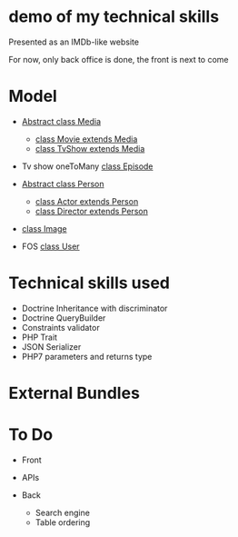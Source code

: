 demo of my technical skills
=======

Presented as an IMDb-like website

For now, only back office is done, the front is next to come

Model
=======
- [Abstract class Media](https://github.com/tomGH69/demo/blob/develop/src/BackBundle/Entity/Media.php)
    - [class Movie extends Media](https://github.com/tomGH69/demo/blob/develop/src/BackBundle/Entity/Media/Movie.php)
    - [class TvShow extends Media](https://github.com/tomGH69/demo/blob/develop/src/BackBundle/Entity/Media/TvShow.php)

- Tv show oneToMany [class Episode](https://github.com/tomGH69/demo/blob/develop/src/BackBundle/Entity/Media/Episode.php)
- [Abstract class Person](https://github.com/tomGH69/demo/blob/develop/src/BackBundle/Entity/Person.php)
    - [class Actor extends Person](https://github.com/tomGH69/demo/blob/develop/src/BackBundle/Entity/Person/Actor.php)
    - [class Director extends Person](https://github.com/tomGH69/demo/blob/develop/src/BackBundle/Entity/Person/Director.php)

- [class Image](https://github.com/tomGH69/demo/blob/develop/src/BackBundle/Entity/Image.php)          

- FOS [class User](https://github.com/tomGH69/demo/blob/develop/src/BackBundle/Entity/User.php)          

Technical skills used
=======
- Doctrine Inheritance with discriminator
- Doctrine QueryBuilder
- Constraints validator
- PHP Trait
- JSON Serializer
- PHP7 parameters and returns type

External Bundles
=======
To Do
=======
- Front

- APIs

- Back
    - Search engine
    - Table ordering
    